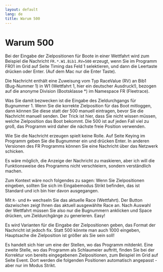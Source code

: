 ```yaml
---
layout: default
lang: de
title: Warum 500
---
```


# Warum 500

Bei der Eingabe der Zielpositionen für Boote in einer Wettfahrt wird zum 
Beispiel die Nachricht `FR.*.W1.Bib1.RV=500` erzeugt,
wenn Sie im Programm FR01 im Grid auf Seite Timing das Feld 1 selektieren,
und dann die Leertaste drücken oder Enter. (Auf dem Mac nur die Enter Taste).

Die Nachricht enthält eine Zuweisung vom Typ RaceValue (RV) an Bib1 
(Bug-Nummer 1) in W1 (Wettfahrt 1, hier ein deutscher Ausdruck!), bezogen auf 
die anonyme Division (Bootsklasse *) im Namespace FR (Fleetrace).

Was Sie damit bezwecken ist die Eingabe des Zieldurchgangs für Bugnummer 1. 
Wenn Sie die korrekte Zielposition für das Boot mitloggen, dann können Sie diese 
statt der 500 manuell eintragen, bevor Sie die Nachricht manuell senden. Der 
Trick ist hier, dass Sie nicht wissen müssen, welche Zielposition das Boot 
bekommt. Die 500 ist auf jeden Fall viel zu groß, das Programm wird daher die 
nächste freie Position verwenden.

Wie Sie die Nachricht erzeugen spielt keine Rolle. Auf Seite Keying im 
Programm geben Sie die Bugnummer ein und drücken Enter. In anderen Versionen des 
FR Programms können Sie eine Nachricht über das Netzwerk schicken.

Es wäre möglich, die Anzeige der Nachricht zu maskieren, aber ich will die 
Funktionsweise des Programms nicht verschleiern, sondern verständlich machen.

Zum Kontext wäre noch folgendes zu sagen:
Wenn Sie Zielpositionen eingeben, sollten Sie sich im Eingabemodus Strikt 
befinden, das ist Standard und ich bin hier davon ausgegangen.

Mit `R-` und `R+` wechseln Sie das aktuelle Race (Wettfahrt). Der Button 
dazwischen zeigt Ihnen das aktuell ausgewählte Race an. Nach Auswahl der 
Wettfahrt müssen Sie also nur die Bugnummern anklicken und Space drücken, um 
Zieldurchgänge zu generieren. Easy!

Es wird Varianten für die Eingabe der Zielpositionen geben, das Format der 
Nachricht ist jedoch fix. Statt 500 könnte man auch 1000 eingeben, Hauptsache 
die Zielposition ist größer als Sie sein soll!

Es handelt sich hier um eine der Stellen, wo das Programm mitdenkt. Eine 
zweite Stelle, wo das Programm als Schlaumeier auftritt, finden Sie bei der 
Korrektur von bereits eingegebenen Zielpositionen, zum Beispiel im Grid auf 
Seite Event. Dort werden die folgenden Positionen automatisch angepasst - aber 
nur im Modus Strikt.

